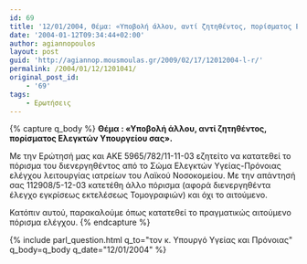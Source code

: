 ```yaml
---
id: 69
title: '12/01/2004, Θέμα: «Υποβολή άλλου, αντί ζητηθέντος, πορίσματος Ελεγκτών Υπουργείου σας».'
date: '2004-01-12T09:34:44+02:00'
author: agiannopoulos
layout: post
guid: 'http://agiannop.mousmoulas.gr/2009/02/17/12012004-l-r/'
permalink: /2004/01/12/1201041/
original_post_id:
    - '69'
tags:
    - Ερωτήσεις
---
```


{% capture q_body %}
**Θέμα : «Υποβολή άλλου, αντί ζητηθέντος, πορίσματος Ελεγκτών Υπουργείου σας».**

Με την Ερώτησή μας και ΑΚΕ 5965/782/11-11-03 εζητείτο να κατατεθεί το πόρισμα του διενεργηθέντος από το Σώμα Ελεγκτών Υγείας-Πρόνοιας ελέγχου λειτουργίας ιατρείων του Λαϊκού Νοσοκομείου. Με την απάντησή σας 112908/5-12-03 κατετέθη άλλο πόρισμα (αφορά διενεργηθέντα έλεγχο εγκρίσεως εκτελέσεως Τομογραφιών) και όχι το αιτούμενο.

Κατόπιν αυτού, παρακαλούμε όπως κατατεθεί το πραγματικώς αιτούμενο πόρισμα ελέγχου.
{% endcapture %}

{% include parl_question.html q_to="τον κ. Υπουργό Υγείας και Πρόνοιας" q_body=q_body q_date="12/01/2004" %}